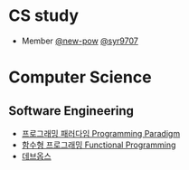 # CS study

- Member [@new-pow](https://github.com/new-pow) [@syr9707](https://github.com/syr9707)

# Computer Science

## Software Engineering
- [프로그래밍 패러다임 Programming Paradigm](programming-paradigm.md)
- [함수형 프로그래밍 Functional Programming](functinal-programing.md)
- [데브옵스](dev-ops)
